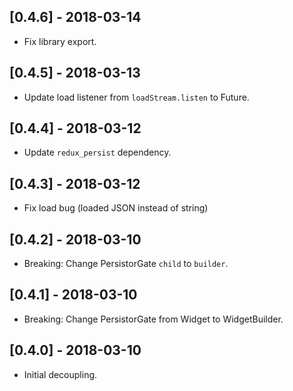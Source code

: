 ## [0.4.6] - 2018-03-14

* Fix library export.

## [0.4.5] - 2018-03-13

* Update load listener from `loadStream.listen` to Future.

## [0.4.4] - 2018-03-12

* Update `redux_persist` dependency.

## [0.4.3] - 2018-03-12

* Fix load bug (loaded JSON instead of string)

## [0.4.2] - 2018-03-10

* Breaking: Change PersistorGate `child` to `builder`.

## [0.4.1] - 2018-03-10

* Breaking: Change PersistorGate from Widget to WidgetBuilder.

## [0.4.0] - 2018-03-10

* Initial decoupling.
